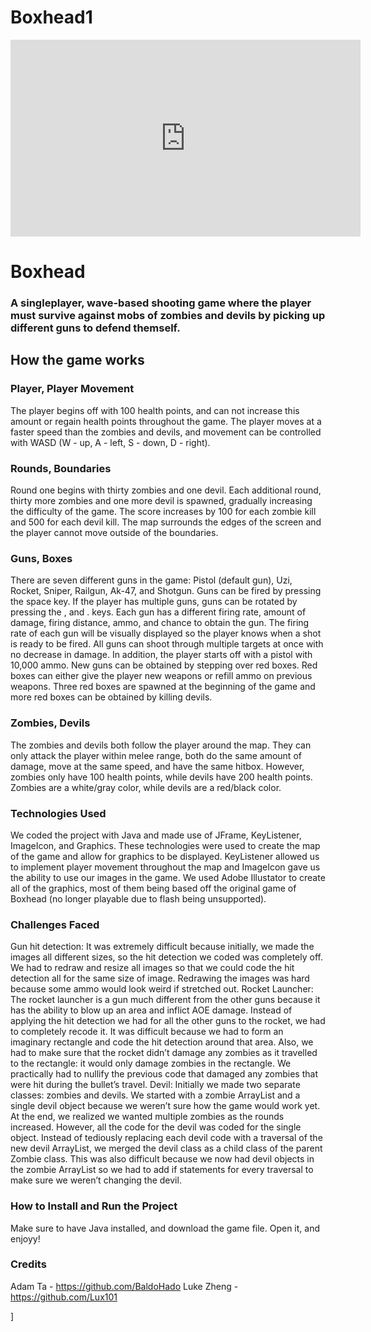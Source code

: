 # Boxhead1

<iframe width="560" height="315" src="https://www.youtube.com/embed/LaNlvcmccNw" title="YouTube video player" frameborder="0" allow="accelerometer; autoplay; clipboard-write; encrypted-media; gyroscope; picture-in-picture" allowfullscreen></iframe>

<h1>Boxhead</h1>
<h3>A singleplayer, wave-based shooting game where the player must survive against mobs of zombies and devils by picking up different guns to defend themself. </h3> 

<h2> How the game works </h2>

<h3> Player, Player Movement </h3>
The player begins off with 100 health points, and can not increase this amount or regain health points throughout the game. The player moves at a faster speed than the zombies and devils, and movement can be controlled with WASD (W - up, A - left, S - down, D - right).

<h3> Rounds, Boundaries </h3>
<p>Round one begins with thirty zombies and one devil. Each additional round, thirty more zombies and one more devil is spawned, gradually increasing the difficulty of the game. The score increases by 100 for each zombie kill and 500 for each devil kill. The map surrounds the edges of the screen and the player cannot move outside of the boundaries. </p>

<h3> Guns, Boxes </h3>
There are seven different guns in the game: Pistol (default gun), Uzi, Rocket, Sniper, Railgun, Ak-47, and Shotgun. Guns can be fired by pressing the space key. If the player has multiple guns, guns can be rotated by pressing the , and . keys. Each gun has a different firing rate, amount of damage, firing distance, ammo, and chance to obtain the gun. The firing rate of each gun will be visually displayed so the player knows when a shot is ready to be fired. All guns can shoot through multiple targets at once with no decrease in damage. In addition, the player starts off with a pistol with 10,000 ammo. New guns can be obtained by stepping over red boxes. Red boxes can either give the player new weapons or refill ammo on previous weapons. Three red boxes are spawned at the beginning of the game and more red boxes can be obtained by killing devils. 

<h3> Zombies, Devils </h3>
The zombies and devils both follow the player around the map. They can only attack the player within melee range, both do the same amount of damage, move at the same speed, and have the same hitbox. However, zombies only have 100 health points, while devils have 200 health points. Zombies are a white/gray color, while devils are a red/black color. 

<h3> Technologies Used </h3>
We coded the project with Java and made use of JFrame, KeyListener, ImageIcon, and Graphics. These technologies were used to create the map of the game and allow for graphics to be displayed. KeyListener allowed us to implement player movement throughout the map and ImageIcon gave us the ability to use our images in the game. We used Adobe Illustator to create all of the graphics, most of them being based off the original game of Boxhead (no longer playable due to flash being unsupported). 

<h3> Challenges Faced </h3>
Gun hit detection: It was extremely difficult because initially, we made the images all different sizes, so the hit detection we coded was completely off. We had to redraw and resize all images so that we could code the hit detection all for the same size of image. Redrawing the images was hard because some ammo would look weird if stretched out.
Rocket Launcher: The rocket launcher is a gun much different from the other guns because it has the ability to blow up an area and inflict AOE damage. Instead of applying the hit detection we had for all the other guns to the rocket, we had to completely recode it. It was difficult because we had to form an imaginary rectangle and code the hit detection around that area. Also,  we had to make sure that the rocket didn’t damage any zombies as it travelled to the rectangle: it would only damage zombies in the rectangle. We practically had to nullify the previous code that damaged any zombies that were hit during the bullet’s travel. 
Devil: Initially we made two separate classes: zombies and devils. We started with a zombie ArrayList and a single devil object because we weren’t sure how the game would work yet. At the end, we realized we wanted multiple zombies as the rounds increased. However, all the code for the devil was coded for the single object. Instead of tediously replacing each devil code with a traversal of the new devil ArrayList, we merged the devil class as a child class of the parent Zombie class. This was also difficult because we now had devil objects in the zombie ArrayList so we had to add if statements for every traversal to make sure we weren’t changing the devil. 

<h3>How to Install and Run the Project</h3>
Make sure to have Java installed, and download the game file. Open it, and enjoyy!

<h3> Credits </h3>

Adam Ta - https://github.com/BaldoHado
Luke Zheng - https://github.com/Lux101

]
